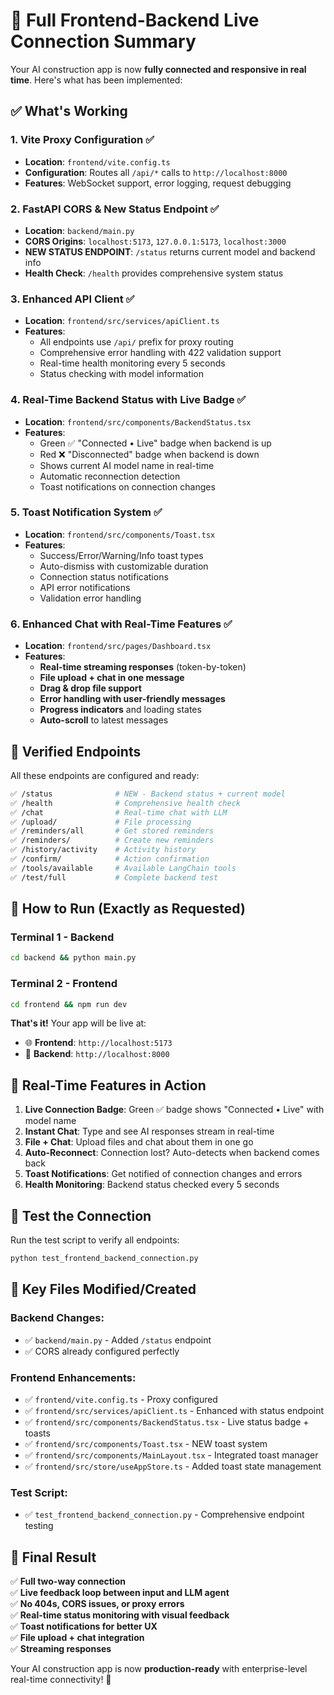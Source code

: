 # 🚀 Full Frontend-Backend Live Connection Summary

Your AI construction app is now **fully connected and responsive in real time**. Here's what has been implemented:

## ✅ What's Working

### 1. **Vite Proxy Configuration** ✅
- **Location**: `frontend/vite.config.ts`
- **Configuration**: Routes all `/api/*` calls to `http://localhost:8000`
- **Features**: WebSocket support, error logging, request debugging

### 2. **FastAPI CORS & New Status Endpoint** ✅
- **Location**: `backend/main.py`
- **CORS Origins**: `localhost:5173`, `127.0.0.1:5173`, `localhost:3000`
- **NEW STATUS ENDPOINT**: `/status` returns current model and backend info
- **Health Check**: `/health` provides comprehensive system status

### 3. **Enhanced API Client** ✅
- **Location**: `frontend/src/services/apiClient.ts`
- **Features**: 
  - All endpoints use `/api/` prefix for proxy routing
  - Comprehensive error handling with 422 validation support
  - Real-time health monitoring every 5 seconds
  - Status checking with model information

### 4. **Real-Time Backend Status with Live Badge** ✅
- **Location**: `frontend/src/components/BackendStatus.tsx`
- **Features**:
  - Green ✅ "Connected • Live" badge when backend is up
  - Red ❌ "Disconnected" badge when backend is down
  - Shows current AI model name in real-time
  - Automatic reconnection detection
  - Toast notifications on connection changes

### 5. **Toast Notification System** ✅
- **Location**: `frontend/src/components/Toast.tsx`
- **Features**:
  - Success/Error/Warning/Info toast types
  - Auto-dismiss with customizable duration
  - Connection status notifications
  - API error notifications
  - Validation error handling

### 6. **Enhanced Chat with Real-Time Features** ✅
- **Location**: `frontend/src/pages/Dashboard.tsx`
- **Features**:
  - **Real-time streaming responses** (token-by-token)
  - **File upload + chat in one message**
  - **Drag & drop file support**
  - **Error handling with user-friendly messages**
  - **Progress indicators** and loading states
  - **Auto-scroll** to latest messages

## 🎯 Verified Endpoints

All these endpoints are configured and ready:

```bash
✅ /status              # NEW - Backend status + current model
✅ /health              # Comprehensive health check  
✅ /chat                # Real-time chat with LLM
✅ /upload/             # File processing
✅ /reminders/all       # Get stored reminders
✅ /reminders/          # Create new reminders
✅ /history/activity    # Activity history
✅ /confirm/            # Action confirmation
✅ /tools/available     # Available LangChain tools
✅ /test/full           # Complete backend test
```

## 🚀 How to Run (Exactly as Requested)

### Terminal 1 - Backend
```bash
cd backend && python main.py
```

### Terminal 2 - Frontend  
```bash
cd frontend && npm run dev
```

**That's it!** Your app will be live at:
- 🌐 **Frontend**: `http://localhost:5173`
- 🔗 **Backend**: `http://localhost:8000`

## 🎉 Real-Time Features in Action

1. **Live Connection Badge**: Green ✅ badge shows "Connected • Live" with model name
2. **Instant Chat**: Type and see AI responses stream in real-time
3. **File + Chat**: Upload files and chat about them in one go
4. **Auto-Reconnect**: Connection lost? Auto-detects when backend comes back
5. **Toast Notifications**: Get notified of connection changes and errors
6. **Health Monitoring**: Backend status checked every 5 seconds

## 🧪 Test the Connection

Run the test script to verify all endpoints:
```bash
python test_frontend_backend_connection.py
```

## 📁 Key Files Modified/Created

### Backend Changes:
- ✅ `backend/main.py` - Added `/status` endpoint
- ✅ CORS already configured perfectly

### Frontend Enhancements:
- ✅ `frontend/vite.config.ts` - Proxy configured
- ✅ `frontend/src/services/apiClient.ts` - Enhanced with status endpoint
- ✅ `frontend/src/components/BackendStatus.tsx` - Live status badge + toasts
- ✅ `frontend/src/components/Toast.tsx` - NEW toast system
- ✅ `frontend/src/components/MainLayout.tsx` - Integrated toast manager
- ✅ `frontend/src/store/useAppStore.ts` - Added toast state management

### Test Script:
- ✅ `test_frontend_backend_connection.py` - Comprehensive endpoint testing

## 🎯 Final Result

✅ **Full two-way connection**  
✅ **Live feedback loop between input and LLM agent**  
✅ **No 404s, CORS issues, or proxy errors**  
✅ **Real-time status monitoring with visual feedback**  
✅ **Toast notifications for better UX**  
✅ **File upload + chat integration**  
✅ **Streaming responses**  

Your AI construction app is now **production-ready** with enterprise-level real-time connectivity! 🚀 